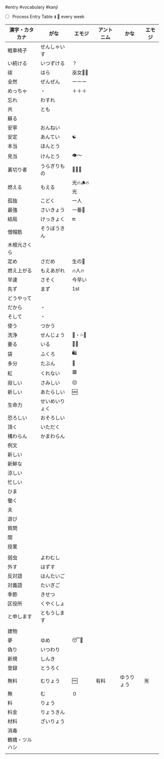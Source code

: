 #entry #vocabulary #kanji 

- [ ] Process Entry Table ⏫ 🔁 every week 

| 漢字・カタカナ | がな      | エモジ      | アントニム | かな    | エモジ |
| ------- | ------- | -------- | ----- | ----- | --- |
| 戦車椅子    | せんしゃいす  |          |       |       |     |
| い続ける    | いつずける   | ？        |       |       |     |
| 祓       | はら      | 巫女🪬👻   |       |       |     |
| 全然      | ぜんぜん    | ーーー      |       |       |     |
| めっちゃ    | ・       | ＋＋＋      |       |       |     |
| 忘れ      | わすれ     |          |       |       |     |
| 共       | とも      |          |       |       |     |
| 蘇る      |         |          |       |       |     |
| 安寧      | おんねい    |          |       |       |     |
| 安定      | あんてい    | ☯️       |       |       |     |
| 本当      | ほんとう    |          |       |       |     |
| 見当      | けんとう    | 👁️〜     |       |       |     |
| 裏切り者    | うらぎりもの  | 👤🔪👤   |       |       |     |
| 燃える     | もえる     | 光🔥🪵🔥光 |       |       |     |
| 孤独      | こどく     | 一人       |       |       |     |
| 最強      | さいきょう   | 一番💪     |       |       |     |
| 結局      | けっきょく   | 🔚       |       |       |     |
| 僧帽筋     | そうぼうきん  |          |       |       |     |
| 木根元さくら  |         |          |       |       |     |
| 定め      | さだめ     | 生の🧵     |       |       |     |
| 燃え上がる   | もえあがれ   | 🔥人🔥    |       |       |     |
| 早速      | さそく     | 今早い      |       |       |     |
| 先ず      | まず      | 1st      |       |       |     |
| どうやって   |         |          |       |       |     |
| だから     | ・       |          |       |       |     |
| そして     | ・       |          |       |       |     |
| 使う      | つかう     |          |       |       |     |
| 洗浄      | せんじょう   | 🚿・💦👘  |       |       |     |
| 要る      | いる      | 🫳👀     |       |       |     |
| 袋       | ふくろ     | 🛍️      |       |       |     |
| 多分      | たぶん     | 🤔       |       |       |     |
| 紅       | くれない    | 🟥       |       |       |     |
| 寂しい     | さみしい    | 😔       |       |       |     |
| 新しい     | あたらしい   | 🆕       |       |       |     |
| 生命力     | せいめいりょく |          |       |       |     |
| 恐ろしい    | おそろしい   |          |       |       |     |
| 頂く      | いただく    |          |       |       |     |
| 構わらん    | かまわらん   |          |       |       |     |
| 例文      |         |          |       |       |     |
| 新しい     |         |          |       |       |     |
| 新鮮な     |         |          |       |       |     |
| 涼しい     |         |          |       |       |     |
| 忙しい     |         |          |       |       |     |
| ひま      |         |          |       |       |     |
| 働く      |         |          |       |       |     |
| 夫       |         |          |       |       |     |
| 遊び      |         |          |       |       |     |
| 質問      |         |          |       |       |     |
| 間       |         |          |       |       |     |
| 授業      |         |          |       |       |     |
|         |         |          |       |       |     |
| 弱虫      | よわむし    |          |       |       |     |
| 外す      | はずす     |          |       |       |     |
| 反対語     | はんたいご   |          |       |       |     |
| 対義語     | たいぎご    |          |       |       |     |
| 季節      | きせつ     |          |       |       |     |
| 区役所     | くやくしょ   |          |       |       |     |
| と申します   | ともうします  |          |       |       |     |
|         |         |          |       |       |     |
| 建物      |         |          |       |       |     |
| 夢       | ゆめ      | 😴🌌     |       |       |     |
| 偽り      | いつわり    |          |       |       |     |
| 新規      | しんき     |          |       |       |     |
| 登録      | とうろく    |          |       |       |     |
| 無料      | むりょう    | 🆓       | 有料    | ゆうりょう | 🈶  |
| 無       | む       | ０        |       |       |     |
| 料       | りょう     |          |       |       |     |
| 料金      | りょうきん   |          |       |       |     |
| 材料      | ざいりょう   |          |       |       |     |
| 消毒      |         |          |       |       |     |
| 鶴橋・ツルハシ |         |          |       |       |     |
|         |         |          |       |       |     |


